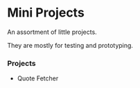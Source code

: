 # Mini Projects

An assortment of little projects.

They are mostly for testing and prototyping.

### Projects

* Quote Fetcher

